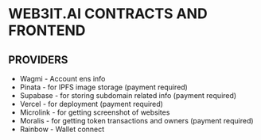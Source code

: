 # WEB3IT.AI CONTRACTS AND FRONTEND

## PROVIDERS

- Wagmi - Account ens info 
- Pinata - for IPFS image storage (payment required)
- Supabase - for storing subdomain related info (payment required)
- Vercel - for deployment (payment required)
- Microlink - for getting screenshot of websites
- Moralis - for getting token transactions and owners (payment required)
- Rainbow - Wallet connect
